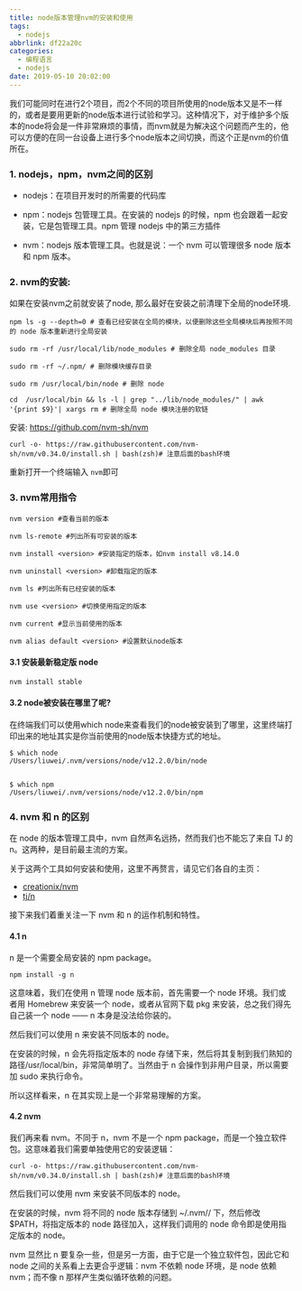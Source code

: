 ```yaml
---
title: node版本管理nvm的安装和使用
tags:
  - nodejs
abbrlink: df22a20c
categories:
  - 编程语言
  - nodejs
date: 2019-05-10 20:02:00
---
```




我们可能同时在进行2个项目，而2个不同的项目所使用的node版本又是不一样的，或者是要用更新的node版本进行试验和学习。这种情况下，对于维护多个版本的node将会是一件非常麻烦的事情，而nvm就是为解决这个问题而产生的，他可以方便的在同一台设备上进行多个node版本之间切换，而这个正是nvm的价值所在。



### 1. nodejs，npm，nvm之间的区别

+ nodejs：在项目开发时的所需要的代码库

+ npm：nodejs 包管理工具。在安装的 nodejs 的时候，npm 也会跟着一起安装，它是包管理工具。npm 管理 nodejs 中的第三方插件

+ nvm：nodejs 版本管理工具。也就是说：一个 nvm 可以管理很多 node 版本和 npm 版本。



<!-- more -->

### 2. nvm的安装:

如果在安装nvm之前就安装了node, 那么最好在安装之前清理下全局的node环境.

```shell
npm ls -g --depth=0 # 查看已经安装在全局的模块，以便删除这些全局模块后再按照不同的 node 版本重新进行全局安装

sudo rm -rf /usr/local/lib/node_modules # 删除全局 node_modules 目录

sudo rm -rf ~/.npm/ # 删除模块缓存目录

sudo rm /usr/local/bin/node # 删除 node

cd  /usr/local/bin && ls -l | grep "../lib/node_modules/" | awk '{print $9}'| xargs rm # 删除全局 node 模块注册的软链
```



安装: https://github.com/nvm-sh/nvm

```shell
curl -o- https://raw.githubusercontent.com/nvm-sh/nvm/v0.34.0/install.sh | bash(zsh)# 注意后面的bash环境
```

重新打开一个终端输入 `nvm`即可



### 3. nvm常用指令

```shell
nvm version #查看当前的版本

nvm ls-remote #列出所有可安装的版本

nvm install <version> #安装指定的版本，如nvm install v8.14.0

nvm uninstall <version> #卸载指定的版本

nvm ls #列出所有已经安装的版本

nvm use <version> #切换使用指定的版本

nvm current #显示当前使用的版本

nvm alias default <version> #设置默认node版本

```



#### 3.1 安装最新稳定版 node

```shell
nvm install stable  
```



#### 3.2 node被安装在哪里了呢?

在终端我们可以使用which node来查看我们的node被安装到了哪里，这里终端打印出来的地址其实是你当前使用的node版本快捷方式的地址。

```
$ which node
/Users/liuwei/.nvm/versions/node/v12.2.0/bin/node


$ which npm
/Users/liuwei/.nvm/versions/node/v12.2.0/bin/npm
```



### 4. nvm 和 n  的区别

在 node 的版本管理工具中，nvm 自然声名远扬，然而我们也不能忘了来自 TJ 的 n。这两种，是目前最主流的方案。

关于这两个工具如何安装和使用，这里不再赘言，请见它们各自的主页：

- [creationix/nvm](https://github.com/creationix/nvm)
- [tj/n](https://github.com/tj/n)

接下来我们着重关注一下 nvm 和 n 的运作机制和特性。

#### 4.1 n

n 是一个需要全局安装的 npm package。

```shell
npm install -g n
```


这意味着，我们在使用 n 管理 node 版本前，首先需要一个 node 环境。我们或者用 Homebrew 来安装一个 node，或者从官网下载 pkg 来安装，总之我们得先自己装一个 node —— n 本身是没法给你装的。

然后我们可以使用 n 来安装不同版本的 node。

在安装的时候，n 会先将指定版本的 node 存储下来，然后将其复制到我们熟知的路径/usr/local/bin，非常简单明了。当然由于 n 会操作到非用户目录，所以需要加 sudo 来执行命令。

所以这样看来，n 在其实现上是一个非常易理解的方案。



#### 4.2 nvm

我们再来看 nvm。不同于 n，nvm 不是一个 npm package，而是一个独立软件包。这意味着我们需要单独使用它的安装逻辑：

```shell
curl -o- https://raw.githubusercontent.com/nvm-sh/nvm/v0.34.0/install.sh | bash(zsh)# 注意后面的bash环境
```



然后我们可以使用 nvm 来安装不同版本的 node。

在安装的时候，nvm 将不同的 node 版本存储到 ~/.nvm/<version>/ 下，然后修改$PATH，将指定版本的 node 路径加入，这样我们调用的 node 命令即是使用指定版本的 node。

nvm 显然比 n 要复杂一些，但是另一方面，由于它是一个独立软件包，因此它和 node 之间的关系看上去更合乎逻辑：nvm 不依赖 node 环境，是 node 依赖 nvm；而不像 n 那样产生类似循环依赖的问题。

